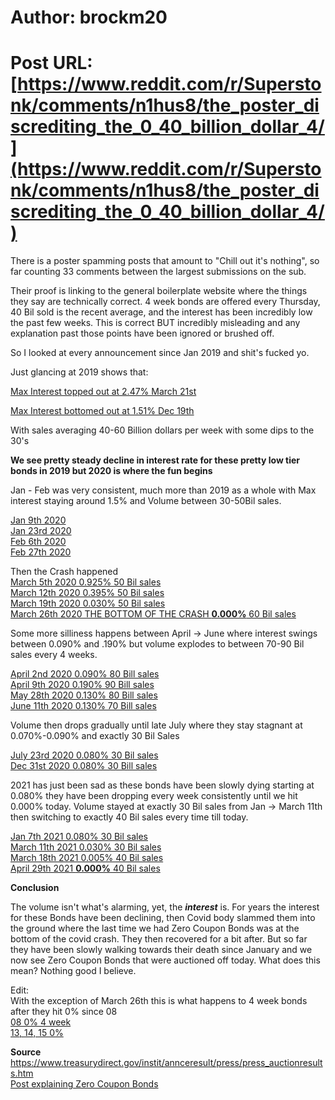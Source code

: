 # Author: brockm20
# Post URL: [https://www.reddit.com/r/Superstonk/comments/n1hus8/the_poster_discrediting_the_0_40_billion_dollar_4/](https://www.reddit.com/r/Superstonk/comments/n1hus8/the_poster_discrediting_the_0_40_billion_dollar_4/)


There is a poster spamming posts that amount to "Chill out it's nothing", so far counting 33 comments between the largest submissions on the sub. 

Their proof is linking to the general boilerplate website where the things they say are technically correct. 4 week bonds are offered every Thursday, 40 Bil sold is the recent average, and the interest has been incredibly low the past few weeks. This is correct BUT incredibly misleading and any explanation past those points have been ignored or brushed off. 

So I looked at every announcement since Jan 2019 and shit's fucked yo.

Just glancing at 2019 shows that:  

[Max Interest topped out at 2.47% March 21st](https://imgur.com/2ju2Bzp) 
 
[Max Interest bottomed out at 1.51% Dec 19th](https://imgur.com/veU807L)  

With sales averaging 40-60 Billion dollars per week with some dips to the 30's

**We see pretty steady decline in interest rate for these pretty low tier bonds in 2019 but 2020 is where the fun begins**

Jan - Feb was very consistent, much more than 2019 as a whole with Max interest staying around 1.5% and Volume between 30-50Bil sales.

[Jan 9th 2020](https://imgur.com/OUQvnP3)  
[Jan 23rd 2020](https://imgur.com/m18XB53)  
[Feb 6th 2020](https://imgur.com/aBGVsvr)  
[Feb 27th 2020](https://imgur.com/ppX9jba)  

Then the Crash happened  
[March 5th 2020 0.925% 50 Bil sales](https://imgur.com/iAh6TOj)  
[March 12th 2020 0.395% 50 Bil sales](https://imgur.com/ZIGOu8R)  
[March 19th 2020 0.030% 50 Bil sales](https://imgur.com/kbXYV3f)  
[March 26th 2020 THE BOTTOM OF THE CRASH **0.000%** 60 Bil sales](https://imgur.com/7wd68bU)

Some more silliness happens between April -> June where interest swings between 0.090% and .190% but volume explodes to between 70-90 Bil sales every 4 weeks. 
 
[April 2nd 2020 0.090% 80 Bill sales](https://imgur.com/fUuKm6n)  
[April 9th 2020 0.190% 90 Bill sales](https://imgur.com/iH3kawP)  
[May 28th 2020 0.130% 80 Bill sales](https://imgur.com/FhOyl5p)  
[June 11th 2020 0.130% 70 Bill sales](https://imgur.com/KRzjhbh)  

Volume then drops gradually until late July where they stay stagnant at 0.070%-0.090% and exactly 30 Bil Sales    

[July 23rd 2020 0.080% 30 Bil sales](https://imgur.com/NKx0ySV)  
[Dec 31st 2020 0.080% 30 Bill sales ](https://imgur.com/PjaKSo4)  

2021 has just been sad as these bonds have been slowly dying starting at 0.080% they have been dropping every week consistently until we hit 0.000% today. Volume stayed at exactly 30 Bil sales from Jan -> March 11th then switching to exactly 40 Bil sales every time till today.

[Jan 7th 2021 0.080% 30 Bil sales](https://imgur.com/So6FBFn)    
[March 11th 2021 0.030% 30 Bil sales](https://imgur.com/ZDs3O2K)  
[March 18th 2021 0.005% 40 Bil sales](https://imgur.com/4YV0j4w)  
[April 29th 2021 **0.000%** 40 Bil sales](https://imgur.com/YhdU86L)  

**Conclusion**  

The volume isn't what's alarming, yet, the ***interest*** is. For years the interest for these Bonds have been declining, then Covid body slammed them into the ground where the last time we had Zero Coupon Bonds was at the bottom of the covid crash. They then recovered for a bit after. But so far they have been slowly walking towards their death since January and we now see Zero Coupon Bonds that were auctioned off today. What does this mean? Nothing good I believe. 

Edit:   
With the exception of March 26th this is what happens to 4 week bonds after they hit 0% since 08  
[08 0% 4 week](https://imgur.com/cdbJIEV)    
[13, 14, 15 0%](https://imgur.com/fiokO0a)


**Source**
https://www.treasurydirect.gov/instit/annceresult/press/press_auctionresults.htm  
[Post explaining Zero Coupon Bonds](https://www.reddit.com/r/Superstonk/comments/n19kgr/zerocoupon_bonds/)